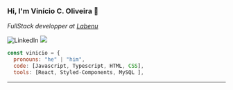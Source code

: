 ### Hi, I'm Vinício C. Oliveira 👋



<p><em>FullStack developper at <a href="http://www.labenu.com.br">Labenu</a></em></p>


<div style="display: inline-block> <br>
<a href="https://www.linkedin.com/in/vinicio-cassimiro/" target="_blank"><img alt="LinkedIn" src="https://img.shields.io/badge/linkedin-%230077B5.svg?&style=for-the-badge&logo=linkedin&logoColor=white" /></a>
                                                                                                          
<a href="mailto:vinicio.cassimiro@gmail.com"> 
<img src= "https://img.shields.io/badge/Gmail-D14836?style=for-the-badge&logo=gmail&logoColor=white" />
</div>




```javascript
const vinicio = {
  pronouns: "he" | "him",
  code: [Javascript, Typescript, HTML, CSS],
  tools: [React, Styled-Components, MySQL ],


```


---


